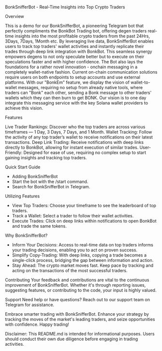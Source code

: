 BonkSnifferBot - Real-Time Insights into Top Crypto Traders

Overview

This is a demo for our BonkSnifferBot, a pioneering Telegram bot that perfectly compliments the BonkBot Trading bot, offering degen traders real-time insights into the most profitable crypto traders from the past 24Hrs, 3Days, 7Days, 1Month etc. By leveraging live data, BonkSnifferBot enables users to track top traders' wallet activities and instantly replicate their trades through deep link integration with BonkBot. This seamless synergy empowers degens to not only speculate better but to execute on their speculations faster and with higher confidence. The Bot also lays the foundations for a rather novel innovation - onchain messaging in a completely wallet-native fashion. Current on-chain communication solutions require users on both endpoints to setup accounts and use external platforms. With our "BonkEm" feature, we display the vision of wallet-to-wallet messages, requiring no setup from already native tools, where traders can "Bonk" each other, sending a Bonk message to other traders' wallets which they can then burn to get BONK. Our vision is to one day integrate this messaging service with the key Solana wallet providers to achieve this vision. 

Features

Live Trader Rankings: Discover who the top traders are across various timeframes — 1 Day, 3 Days, 7 Days, and 1 Month.
Wallet Tracking: Follow the activity of any top trader’s wallet to receive notifications on their latest transactions.
Deep Link Trading: Receive notifications with deep links directly to BonkBot, allowing for instant execution of similar trades.
User-Friendly: Designed for ease of use, requiring no complex setup to start gaining insights and tracking top traders.

Quick Start Guide
- Adding BonkSnifferBot
- Start the bot with the /start command.
- Search for BonkSnifferBot in Telegram.

Utilizing Features
- View Top Traders: Choose your timeframe to see the leaderboard of top traders.
- Track a Wallet: Select a trader to follow their wallet activities.
- Execute Trades: Click on deep links within notifications to open BonkBot and trade the same tokens.

Why BonkSnifferBot?
- Inform Your Decisions: Access to real-time data on top traders informs your trading decisions, enabling you to act on proven success.
- Simplify Copy-Trading: With deep links, copying a trade becomes a single-click process, bridging the gap between information and action.
- Stay Ahead: The crypto market moves fast. Keep pace by tracking and acting on the transactions of the most successful traders.

Contributing
Your feedback and contributions are vital to the continuous improvement of BonkSnifferBot. Whether it's through reporting issues, suggesting features, or contributing to the code, your input is highly valued.

Support
Need help or have questions? Reach out to our support team on Telegram for assistance.

Embrace smarter trading with BonkSnifferBot. Enhance your strategy by tracking the moves of the market's leading traders, and seize opportunities with confidence. Happy trading!

Disclaimer: This README.md is intended for informational purposes. Users should conduct their own due diligence before engaging in trading activities.






